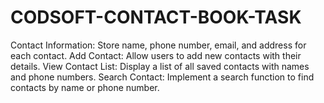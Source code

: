 # CODSOFT-CONTACT-BOOK-TASK
Contact Information: Store name, phone number, email, and address for each contact.  Add Contact: Allow users to add new contacts with their details.  View Contact List: Display a list of all saved contacts with names and phone numbers. Search Contact: Implement a search function to find contacts by name or phone number.
